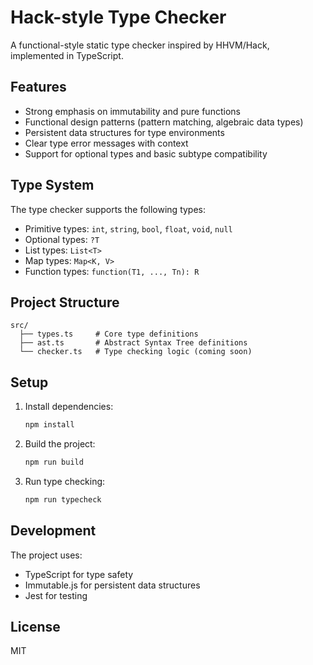 # Hack-style Type Checker

A functional-style static type checker inspired by HHVM/Hack, implemented in TypeScript.

## Features

- Strong emphasis on immutability and pure functions
- Functional design patterns (pattern matching, algebraic data types)
- Persistent data structures for type environments
- Clear type error messages with context
- Support for optional types and basic subtype compatibility

## Type System

The type checker supports the following types:
- Primitive types: `int`, `string`, `bool`, `float`, `void`, `null`
- Optional types: `?T`
- List types: `List<T>`
- Map types: `Map<K, V>`
- Function types: `function(T1, ..., Tn): R`

## Project Structure

```
src/
  ├── types.ts     # Core type definitions
  ├── ast.ts       # Abstract Syntax Tree definitions
  └── checker.ts   # Type checking logic (coming soon)
```

## Setup

1. Install dependencies:
   ```bash
   npm install
   ```

2. Build the project:
   ```bash
   npm run build
   ```

3. Run type checking:
   ```bash
   npm run typecheck
   ```

## Development

The project uses:
- TypeScript for type safety
- Immutable.js for persistent data structures
- Jest for testing

## License

MIT 